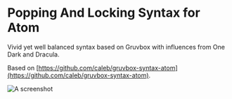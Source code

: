 # Popping And Locking Syntax for Atom

Vivid yet well balanced syntax based on Gruvbox with influences from One Dark and Dracula.

Based on [https://github.com/caleb/gruvbox-syntax-atom](https://github.com/caleb/gruvbox-syntax-atom).

![A screenshot](https://user-images.githubusercontent.com/7573694/30005565-bd39347c-90d4-11e7-8365-561df227799a.png)
